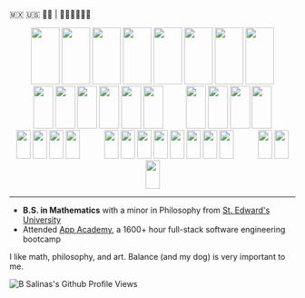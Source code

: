 <header>
    <link rel="stylesheet" href="https://cdn.jsdelivr.net/gh/devicons/devicon@v2.15.1/devicon.min.css">
</header> 

🇲🇽 🇺🇸 🏳️‍🌈 | ✊🏽✊🏾✊🏿 

<body>
    <div align="center" justify-content="space-between">
        <img src="https://cdn.jsdelivr.net/gh/devicons/devicon/icons/bash/bash-original.svg" height="100" width="50"/>
        <img src="https://cdn.jsdelivr.net/gh/devicons/devicon/icons/javascript/javascript-original.svg" height="100" width="50"/>
        <img src="https://cdn.jsdelivr.net/gh/devicons/devicon/icons/java/java-original.svg" height="100" width="50"/>
        <img src="https://cdn.jsdelivr.net/gh/devicons/devicon/icons/python/python-original.svg" height="100" width="50"/>
        <img src="https://cdn.jsdelivr.net/gh/devicons/devicon/icons/react/react-original.svg" height="100" width="50"/>
        <img src="https://cdn.jsdelivr.net/gh/devicons/devicon/icons/redux/redux-original.svg" height="100" width="50"/>
        <img src="https://cdn.jsdelivr.net/gh/devicons/devicon/icons/html5/html5-original.svg" height="100" width="50"/>
        <img src="https://cdn.jsdelivr.net/gh/devicons/devicon/icons/css3/css3-original.svg" height="100" width="50"/>
        <br />
        <img src="https://cdn.jsdelivr.net/gh/devicons/devicon/icons/git/git-original.svg" height="75" width="35" />
        <img src="https://cdn.jsdelivr.net/gh/devicons/devicon/icons/flask/flask-original-wordmark.svg" height="75" width="35"/>
        <img src="https://cdn.jsdelivr.net/gh/devicons/devicon/icons/nodejs/nodejs-original-wordmark.svg" height="75" width="35"/>
        <img src="https://cdn.jsdelivr.net/gh/devicons/devicon/icons/express/express-original.svg" height="75" width="35"/>
        <img src="https://cdn.jsdelivr.net/gh/devicons/devicon/icons/postgresql/postgresql-original.svg" height="75" width="35"/>  
        <img src="https://cdn.jsdelivr.net/gh/devicons/devicon/icons/sequelize/sequelize-original.svg" height="75" width="35"/>&nbsp;
        &nbsp;
        &nbsp;
        &nbsp;
        &nbsp;
        <img src="https://cdn.jsdelivr.net/gh/devicons/devicon/icons/amazonwebservices/amazonwebservices-original.svg" height="75" width="35"/>
        <img src="https://cdn.jsdelivr.net/gh/devicons/devicon/icons/docker/docker-original.svg" height="75" width="35"/>
        <img src="https://cdn.jsdelivr.net/gh/devicons/devicon/icons/heroku/heroku-original.svg" height="75" width="35"/>
        <img src="https://cdn.jsdelivr.net/gh/devicons/devicon/icons/gatsby/gatsby-original.svg" height="75" width="35"/>
        <br />
        <img src="https://cdn.jsdelivr.net/gh/devicons/devicon/icons/latex/latex-original.svg" height="50" width="25"/>
        <img src="https://cdn.jsdelivr.net/gh/devicons/devicon/icons/markdown/markdown-original.svg" height="50" width="25"/>    
        <img src="https://cdn.jsdelivr.net/gh/devicons/devicon/icons/matlab/matlab-original.svg" height="50" width="25"/>
        <img src="https://cdn.jsdelivr.net/gh/devicons/devicon/icons/figma/figma-original.svg" height="50" width="25"/>
        &nbsp;
        &nbsp;
        &nbsp;
        &nbsp;
        &nbsp;
        <img src="https://cdn.jsdelivr.net/gh/devicons/devicon/icons/devicon/devicon-original.svg" height="50" width="25"/>
        <img src="https://cdn.jsdelivr.net/gh/devicons/devicon/icons/threejs/threejs-original.svg" height="50" width="25"/>
        <img src="https://cdn.jsdelivr.net/gh/devicons/devicon/icons/photoshop/photoshop-plain.svg" height="50" width="25"/>
        <img src="https://cdn.jsdelivr.net/gh/devicons/devicon/icons/xd/xd-plain.svg" height="50" width="25"/>
        <img src="https://cdn.jsdelivr.net/gh/devicons/devicon/icons/premierepro/premierepro-plain.svg" height="50" width="25"/>
        <img src="https://cdn.jsdelivr.net/gh/devicons/devicon/icons/aftereffects/aftereffects-original.svg" height="50" width="25"/>
        <img src="https://cdn.jsdelivr.net/gh/devicons/devicon/icons/illustrator/illustrator-plain.svg" height="50" width="25"/>
        <img src="https://cdn.jsdelivr.net/gh/devicons/devicon/icons/blender/blender-original.svg" height="50" width="25"/>
        &nbsp;
        &nbsp;
        &nbsp;
        &nbsp;
        &nbsp;
        <img src="https://cdn.jsdelivr.net/gh/devicons/devicon/icons/solidity/solidity-original.svg" height="50" width="25"/>
        <img src="https://cdn.jsdelivr.net/gh/devicons/devicon/icons/haskell/haskell-original.svg" height="50" width="25"/>
        <img src="https://cdn.jsdelivr.net/gh/devicons/devicon/icons/rust/rust-plain.svg" height="50" width="25"/> 
     </div>   
</body>

---

- **B.S. in Mathematics** with a minor in Philosophy from <a href="https://www.stedwards.edu"> St. Edward's University </a>
- Attended <a href="https://www.appacademy.io">App Academy</a>, a 1600+ hour full-stack software engineering bootcamp

I like math, philosophy, and art. Balance (and my dog) is very important to me.

<p align="left">
  <img src="https://komarev.com/ghpvc/?username=b-salinas" alt="B Salinas's Github Profile Views"> 
</p>

<!-- <div>
  <img src="https://cdn.jsdelivr.net/gh/devicons/devicon/icons/github/github-original.svg" height="50" width="25"/>
  &nbsp;
  <img src="https://cdn.jsdelivr.net/gh/devicons/devicon/icons/linkedin/linkedin-original.svg" height="50" width="25"/>  
</div> -->







































<!-- OLD README 1 -->

<!--
**Hi, I'm B and I'm a Full-Stack Software Engineer based out of Austin, TX!**

- I graduated from App Academy, a +1400-hour full-stack software development bootcamp, where I honed my skills in: **JavaScript (ES6), Python, React.js, Redux.js, PostgreSQL** and more.
- Fun Fact: I also graduated from St. Edward's University with a degree in Mathematics.
- I am currently looking for a position where I can continue to make a meaningful impact while nurturing my skills.

Check out my portfolio [here](http://b-salinas.dev), let's connect!

**Languages and Technologies I use:**
<p>
  <img src="https://img.shields.io/badge/Python-FFD43B?style=for-the-badge&logo=python&logoColor=darkgreen">
  <img src="https://img.shields.io/badge/JavaScript-323330?style=for-the-badge&logo=javascript&logoColor=F7DF1E">
  <img src="https://img.shields.io/badge/React-20232A?style=for-the-badge&logo=react&logoColor=61DAFB">
  <img src="https://img.shields.io/badge/Redux-593D88?style=for-the-badge&logo=redux&logoColor=white">
  <img src="https://img.shields.io/badge/Chakra--UI-319795?style=for-the-badge&logo=chakra-ui&logoColor=white">
  <img src="https://img.shields.io/badge/HTML5-E34F26?style=for-the-badge&logo=html5&logoColor=white">
  <img src="https://img.shields.io/badge/CSS3-1572B6?style=for-the-badge&logo=css3&logoColor=white">
  <img src="https://img.shields.io/badge/Flask-000000?style=for-the-badge&logo=flask&logoColor=white">
  <img src="https://img.shields.io/badge/Heroku-430098?style=for-the-badge&logo=heroku&logoColor=white">
  <img src="https://img.shields.io/badge/Adobe%20XD-FF61F6?style=for-the-badge&logo=Adobe%20XD&logoColor=white">
  <img src="https://img.shields.io/badge/Git-F05032?style=for-the-badge&logo=git&logoColor=white">
  <img src="https://img.shields.io/badge/Markdown-000000?style=for-the-badge&logo=markdown&logoColor=white">
  <img src="https://img.shields.io/badge/Postman-FF6C37?style=for-the-badge&logo=Postman&logoColor=white">
</p>

<p align="left">
  <img src="https://komarev.com/ghpvc/?username=b-salinas" alt="B Salinas's Github Profile Views">
</p>
-->
















<!-- OLD README 2 -->


<!--
# Skills
#### Languages
![Python](https://img.shields.io/badge/Python-FFD43B?style=for-the-badge&logo=python&logoColor=darkgreen)
![JavaScript](https://img.shields.io/badge/JavaScript-323330?style=for-the-badge&logo=javascript&logoColor=F7DF1E)
![HTML](https://img.shields.io/badge/HTML5-E34F26?style=for-the-badge&logo=html5&logoColor=white)
![CSS](https://img.shields.io/badge/CSS3-1572B6?style=for-the-badge&logo=css3&logoColor=white)

#### Frameworks
![React](https://img.shields.io/badge/React-20232A?style=for-the-badge&logo=react&logoColor=61DAFB)
![Redux](https://img.shields.io/badge/Redux-593D88?style=for-the-badge&logo=redux&logoColor=white)
![Flask](https://img.shields.io/badge/Flask-000000?style=for-the-badge&logo=flask&logoColor=white)
![Node.js](https://img.shields.io/badge/Node.js-43853D?style=for-the-badge&logo=node-dot-js&logoColor=white)
![Express.js](https://img.shields.io/badge/Express.js-000000?style=for-the-badge&logo=express&logoColor=white)
![NPM](https://img.shields.io/badge/npm-CB3837?style=for-the-badge&logo=npm&logoColor=white)
![React Router](https://img.shields.io/badge/React_Router-CA4245?style=for-the-badge&logo=react-router&logoColor=white)
![Chakra-UI](https://img.shields.io/badge/Chakra--UI-319795?style=for-the-badge&logo=chakra-ui&logoColor=white)
![Docker](https://img.shields.io/badge/Docker-2CA5E0?style=for-the-badge&logo=docker&logoColor=white)

#### Databases
![Postgres](https://img.shields.io/badge/PostgreSQL-316192?style=for-the-badge&logo=postgresql&logoColor=white)
![Microsoft SQL Server](https://img.shields.io/badge/Microsoft%20SQL%20Sever-CC2927?style=for-the-badge&logo=microsoft%20sql%20server&logoColor=white)

#### Cloud
![Heroku](https://img.shields.io/badge/Heroku-430098?style=for-the-badge&logo=heroku&logoColor=white)

#### Design
![Adobe Photoshop](https://img.shields.io/badge/Adobe%20Photoshop-31A8FF?style=for-the-badge&logo=Adobe%20Photoshop&logoColor=black)
![Adobe XD](https://img.shields.io/badge/Adobe%20XD-FF61F6?style=for-the-badge&logo=Adobe%20XD&logoColor=white)
![Canva](https://img.shields.io/badge/Canva-%2300C4CC.svg?&style=for-the-badge&logo=Canva&logoColor=white)

#### Other
![Markdown](https://img.shields.io/badge/Markdown-000000?style=for-the-badge&logo=markdown&logoColor=white)
![Git](https://img.shields.io/badge/Git-F05032?style=for-the-badge&logo=git&logoColor=white)
![Postman](https://img.shields.io/badge/Postman-FF6C37?style=for-the-badge&logo=Postman&logoColor=white)
-->



<!-- OLD README 3 -->

<!--
<div align="center" justify-content="space-between">
    <img src="https://img.shields.io/badge/Python-FFD43B?style=for-the-badge&logo=python&logoColor=darkgreen"> 
    <img src="https://img.shields.io/badge/JavaScript-323330?style=for-the-badge&logo=javascript&logoColor=F7DF1E"> 
    <img src="https://img.shields.io/badge/React-20232A?style=for-the-badge&logo=react&logoColor=61DAFB"> 
    <img src="https://img.shields.io/badge/Chakra--UI-319795?style=for-the-badge&logo=chakra-ui&logoColor=white">
    <img src="https://img.shields.io/badge/Redux-593D88?style=for-the-badge&logo=redux&logoColor=white"> 
    <img src="https://img.shields.io/badge/Postman-FF6C37?style=for-the-badge&logo=Postman&logoColor=white">  
    <img src="https://img.shields.io/badge/PostgreSQL-316192?style=for-the-badge&logo=postgresql&logoColor=white"> 
    <img src="https://img.shields.io/badge/Git-F05032?style=for-the-badge&logo=git&logoColor=white">
    <img src="https://img.shields.io/badge/Markdown-000000?style=for-the-badge&logo=markdown&logoColor=white">
   <img src="https://img.shields.io/badge/Ethereum-3C3C3D?style=for-the-badge&logo=Ethereum&logoColor=white">
</div>
-->
